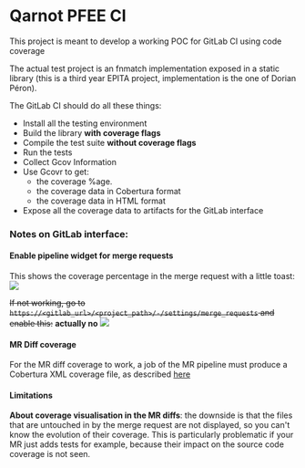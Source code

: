 # Qarnot PFEE CI

This project is meant to develop a working POC for GitLab CI using code coverage

The actual test project is an fnmatch implementation exposed in a static
library (this is a third year EPITA project, implementation is the one of
Dorian Péron).

The GitLab CI should do all these things:

- Install all the testing environment
- Build the library **with coverage flags**
- Compile the test suite **without coverage flags**
- Run the tests
- Collect Gcov Information
- Use Gcovr to get:
  - the coverage %age.
  - the coverage data in Cobertura format
  - the coverage data in HTML format
- Expose all the coverage data to artifacts for the GitLab interface


### Notes on GitLab interface:

#### Enable pipeline widget for merge requests
This shows the coverage percentage in the merge request
with a little toast:
![](imgs/mr_pipeline.png)

~~If not working, go to `https://<gitlab_url>/<project_path>/-/settings/merge_requests` and enable this:~~ **actually no**
![](imgs/mr_pipeline_setting.png)

#### MR Diff coverage
For the MR diff coverage to work, a job of the MR pipeline
must produce a Cobertura XML coverage file, as described [here](https://docs.gitlab.com/16.1/ee/ci/testing/test_coverage_visualization.html)

#### Limitations
**About coverage visualisation in the MR diffs**:
the downside is that the files that are untouched in by
the merge request are not displayed, so you can't know
the evolution of their coverage.
This is particularly problematic if your MR just adds tests
for example, because their impact on the source code coverage is not seen.
